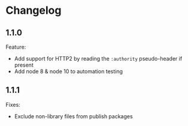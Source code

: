 # Changelog

## 1.1.0

Feature:
* Add support for HTTP2 by reading the `:authority` pseudo-header if present
* Add node 8 & node 10 to automation testing

## 1.1.1

Fixes:
* Exclude non-library files from publish packages

